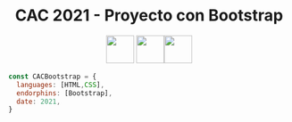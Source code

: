 <h1 align='center'>CAC 2021 - Proyecto con Bootstrap</h1>

<p align='center' ><img src="https://media2.giphy.com/media/XAxylRMCdpbEWUAvr8/giphy.gif?cid=790b761118fd364e61212674c191594c8f6a6ccca6b2d8d9&rid=giphy.gif&ct=s" width="50"> 
<img src="https://media1.giphy.com/media/fsEaZldNC8A1PJ3mwp/giphy.gif?cid=790b7611f9975b4eecd0cb2ceced9fd4e8bcb7ff71df4034&rid=giphy.gif&ct=s" width="50"><img src="https://media2.giphy.com/media/Sr8xDpMwVKOHUWDVRD/giphy.gif?cid=790b761111e40b61c4fdcc49bc6ccf3606de253edb8636bb&rid=giphy.gif&ct=s" width="50"
</p>

```javascript
const CACBootstrap = {
  languages: [HTML,CSS],
  endorphins: [Bootstrap],
  date: 2021,
}
```
